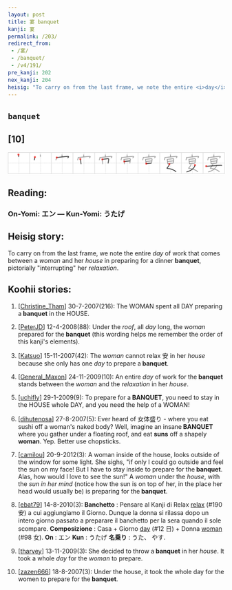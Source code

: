 ```yaml
---
layout: post
title: 宴 banquet
kanji: 宴
permalink: /203/
redirect_from:
 - /宴/
 - /banquet/
 - /v4/191/
pre_kanji: 202
nex_kanji: 204
heisig: "To carry on from the last frame, we note the entire <i>day</i> of work that comes between a <i>woman</i> and her <i>house</i> in preparing for a dinner <b>banquet</b>, pictorially &quot;interrupting&quot; her <i>relaxation</i>."
---
```


## `banquet`

## [10]

<div class="stroke"><img src="../images/E5AEB4.png" /></div>

## Reading:

### On-Yomi: エン &mdash; Kun-Yomi: うたげ

## Heisig story:

To carry on from the last frame, we note the entire <i>day</i> of work that comes between a <i>woman</i> and her <i>house</i> in preparing for a dinner <b>banquet</b>, pictorially &quot;interrupting&quot; her <i>relaxation</i>.

## Koohii stories:

1) [<a href="http://kanji.koohii.com/profile/Christine_Tham">Christine_Tham</a>] 30-7-2007(216): The WOMAN spent all DAY preparing a<strong> banquet</strong> in the HOUSE.

2) [<a href="http://kanji.koohii.com/profile/PeterJD">PeterJD</a>] 12-4-2008(88): Under the <em>roof</em>, all <em>day</em> long, the <em>woman</em> prepared for the<strong> banquet</strong> (this wording helps me remember the order of this kanji&#039;s elements).

3) [<a href="http://kanji.koohii.com/profile/Katsuo">Katsuo</a>] 15-11-2007(42): The <em>woman</em> cannot relax 安 in her <em>house</em> because she only has one <em>day</em> to prepare a<strong> banquet</strong>.

4) [<a href="http://kanji.koohii.com/profile/General_Maxon">General_Maxon</a>] 24-11-2009(10): An entire <em>day</em> of work for the<strong> banquet</strong> stands between the <em>woman</em> and the <em>relaxation</em> in her <em>house</em>.

5) [<a href="http://kanji.koohii.com/profile/uchifly">uchifly</a>] 29-1-2009(9): To prepare for a<strong> BANQUET</strong>, you need to stay in the HOUSE whole DAY, and you need the help of a WOMAN!

6) [<a href="http://kanji.koohii.com/profile/dihutenosa">dihutenosa</a>] 27-8-2007(5): Ever heard of 女体盛り - where you eat sushi off a woman&#039;s naked body? Well, imagine an insane<strong> BANQUET</strong> where you gather under a floating roof, and eat <strong>suns</strong> off a shapely <strong>woman</strong>. Yep. Better use chopsticks.

7) [<a href="http://kanji.koohii.com/profile/camilou">camilou</a>] 20-9-2012(3): A woman inside of the house, looks outside of the window for some light. She sighs, &quot;if only I could go outside and feel the sun on my face! But I have to stay inside to prepare for the<strong> banquet</strong>. Alas, how would I love to see the sun!&quot; A <em>woman</em> under the <em>house</em>, with the <em>sun in her mind</em> (notice how the sun is on top of her, in the place her head would usually be) is preparing for the<strong> banquet</strong>.

8) [<a href="http://kanji.koohii.com/profile/ebat79">ebat79</a>] 14-8-2010(3): <strong>Banchetto</strong> : Pensare al Kanji di Relax <a href="../190">relax</a> (#190 安) a cui aggiungiamo il Giorno. Dunque la donna si rilassa dopo un intero giorno passato a preparare il banchetto per la sera quando il sole scompare. <strong>Composizione</strong> : Casa + Giorno <a href="../12">day</a> (#12 日) + Donna <a href="../98">woman</a> (#98 女). <strong>On</strong> : エン <strong>Kun</strong> : うたげ <strong>名乗り</strong> : うた、 やす.

9) [<a href="http://kanji.koohii.com/profile/tharvey">tharvey</a>] 13-11-2009(3): She decided to throw a<strong> banquet</strong> in her <em>house</em>. It took a whole <em>day</em> for the <em>woman</em> to prepare.

10) [<a href="http://kanji.koohii.com/profile/zazen666">zazen666</a>] 18-8-2007(3): Under the house, it took the whole day for the women to prepare for the<strong> banquet</strong>.
